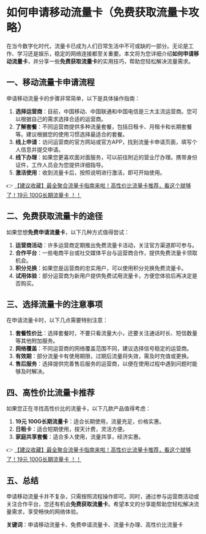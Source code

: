 # 如何申请移动流量卡（免费获取流量卡攻略）

在当今数字化时代，流量卡已成为人们日常生活中不可或缺的一部分。无论是工作、学习还是娱乐，稳定的网络连接都至关重要。本文将为您详细介绍**如何申请移动流量卡**，并分享一些**免费获取流量卡**的实用技巧，帮助您轻松解决流量需求。

## 一、移动流量卡申请流程

申请移动流量卡的步骤非常简单，以下是具体操作指南：

1. **选择运营商**：目前，中国移动、中国联通和中国电信是三大主流运营商。您可以根据自己的需求选择合适的运营商。
2. **了解套餐**：不同运营商提供多种流量套餐，包括日租卡、月租卡和长期套餐等。建议根据您的使用习惯选择最适合的套餐。
3. **线上申请**：访问运营商的官方网站或官方APP，找到流量卡申请页面，填写个人信息并提交申请。
4. **线下办理**：如果您更喜欢面对面服务，可以前往附近的营业厅办理。携带身份证件，工作人员会为您提供详细指导。
5. **激活使用**：收到流量卡后，按照说明进行激活，即可开始使用。

👉 [【建议收藏】最全聚合流量卡指南来啦！高性价比流量卡推荐，看这个就够了！19元 100G长期流量卡 ！！](https://bit.ly/Liuliangka)

## 二、免费获取流量卡的途径

如果您想**免费申请流量卡**，以下几种方式值得尝试：

1. **运营商活动**：许多运营商定期推出免费流量卡活动，关注官方渠道即可参与。
2. **合作平台**：一些电商平台或社交媒体平台与运营商合作，提供免费流量卡领取机会。
3. **积分兑换**：如果您是运营商的忠实用户，可以使用积分兑换免费流量卡。
4. **试用体验**：部分运营商为新用户提供免费试用流量卡，方便您体验后再决定是否购买。

## 三、选择流量卡的注意事项

在申请流量卡时，以下几点需要特别注意：

1. **套餐性价比**：选择套餐时，不要只看流量大小，还要关注通话时长、短信数量等其他附加服务。
2. **网络覆盖**：不同运营商的网络覆盖范围不同，建议选择信号稳定的运营商。
3. **有效期**：部分流量卡有使用期限，过期后流量将失效，需及时充值或更换。
4. **售后服务**：选择提供完善售后服务的运营商，以便在使用过程中遇到问题时能够及时解决。

## 四、高性价比流量卡推荐

如果您正在寻找高性价比的流量卡，以下几款产品值得考虑：

1. **19元 100G长期流量卡**：适合长期使用，流量充足，价格实惠。
2. **日租卡**：适合短期使用，按天计费，灵活方便。
3. **家庭共享套餐**：适合多人使用，流量共享，经济实惠。

👉 [【建议收藏】最全聚合流量卡指南来啦！高性价比流量卡推荐，看这个就够了！19元 100G长期流量卡 ！！](https://bit.ly/Liuliangka)

## 五、总结

申请移动流量卡并不复杂，只需按照流程操作即可。同时，通过参与运营商活动或关注合作平台，您还有机会**免费获取流量卡**。希望本文的分享能帮助您轻松解决流量需求，享受畅快的网络体验。

**关键词**：申请移动流量卡、免费申请流量卡、流量卡办理、高性价比流量卡